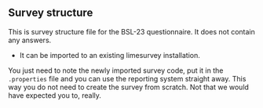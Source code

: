 ## Survey structure

This is survey structure file for the BSL-23 questionnaire. It does not contain any answers. 

* It can be imported to an existing limesurvey installation.

You just need to note the newly imported survey code, put it in the `.properties` file and you can use the reporting system straight away. This way you do not need to create the survey from scratch. Not that we would have expected you to, really.